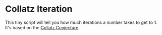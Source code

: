 # Collatz Iteration

This tiny script will tell you how much iterations a number takes to get to 1.
It's based on the [Collatz Conjecture](https://github.com/JonasHau/MathForFun/wiki/Wikipedia-links#script).

